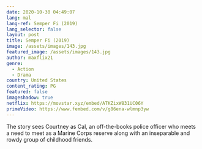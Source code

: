 ```yaml
---
date: 2020-10-30 04:49:07
lang: mal
lang-ref: Semper Fi (2019)
lang_selector: false
layout: post
title: Semper Fi (2019)
image: /assets/images/143.jpg
featured_image: /assets/images/143.jpg
author: maxflix21
genre:
  - Action
  - Drama
country: United States
content_rating: PG
featured: false
imageshadow: true
netflix: https://movstar.xyz/embed/ATKZixW831UC06Y
primeVideo: https://www.fembed.com/v/g86ena-wlmnp3yw
---
```

The story sees Courtney as Cal, an off-the-books police officer who meets a need to meet as a Marine Corps reserve along with an inseparable and rowdy group of childhood friends.